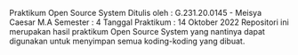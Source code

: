 Praktikum Open Source System
Ditulis oleh : G.231.20.0145 - Meisya Caesar M.A
Semester : 4
Tanggal Praktikum : 14 Oktober 2022
Repositori ini merupakan hasil praktikum Open Source System yang nantinya dapat digunakan untuk menyimpan semua koding-koding yang dibuat.